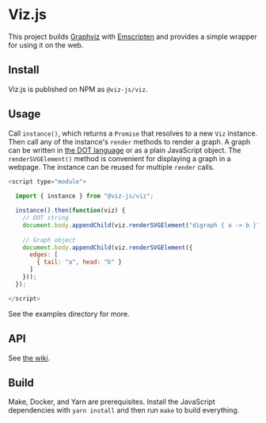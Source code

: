# Viz.js

This project builds [Graphviz](http://www.graphviz.org) with [Emscripten](https://emscripten.org) and provides a simple wrapper for using it on the web.

## Install

Viz.js is published on NPM as `@viz-js/viz`.

## Usage

Call `instance()`, which returns a `Promise` that resolves to a new `Viz` instance. Then call any of the instance's `render` methods to render a graph. A graph can be written in [the DOT language](https://www.graphviz.org/doc/info/lang.html) or as a plain JavaScript object. The `renderSVGElement()` method is convenient for displaying a graph in a webpage. The instance can be reused for multiple `render` calls.

```js
<script type="module">
  
  import { instance } from "@viz-js/viz";

  instance().then(function(viz) {
    // DOT string
    document.body.appendChild(viz.renderSVGElement("digraph { a -> b }"));
    
    // Graph object
    document.body.appendChild(viz.renderSVGElement({
      edges: [
        { tail: "a", head: "b" }
      ]
    }));
  });

</script>
```

See the examples directory for more.

## API

See [the wiki](https://github.com/mdaines/viz-js/wiki/API).

## Build

Make, Docker, and Yarn are prerequisites. Install the JavaScript dependencies with `yarn install` and then run `make` to build everything.
